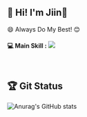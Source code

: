 <h2> 👋 Hi! I'm Jiin🐯 </h2>

😄 Always Do My Best! 😊
<br>

<h4> 💻 Main Skill : <a href="https://www.python.org/" rel="nofollow"><img src="https://camo.githubusercontent.com/b2430369f0f7a980641add7801269704b5b754caacac723891e5155e28ab2581/68747470733a2f2f696d672e736869656c64732e696f2f62616467652f507974686f6e2d3337373641423f7374796c653d666c61742d737175617265266c6f676f3d507974686f6e266c6f676f436f6c6f723d7768697465" data-canonical-src="https://img.shields.io/badge/Python-3776AB?style=flat-square&amp;logo=Python&amp;logoColor=white" style="max-width: 100%;"></a></h4>

<br>

<h2> 🏆 Git Status </h2>

![Anurag's GitHub stats](https://github-readme-stats.vercel.app/api?username=ziinyi&show_icons=true&theme=dracula)
